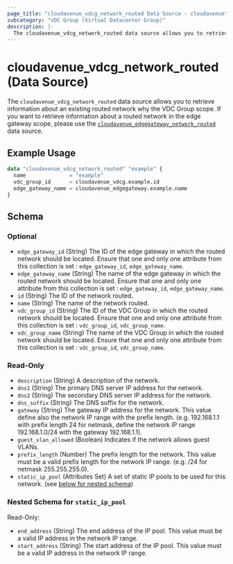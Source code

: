 ```yaml
---
page_title: "cloudavenue_vdcg_network_routed Data Source - cloudavenue"
subcategory: "vDC Group (Virtual Datacenter Group)"
description: |-
  The cloudavenue_vdcg_network_routed data source allows you to retrieve information about an existing routed network why the VDC Group scope. If you want to retrieve information about a routed network in the edge gateway scope, please use the cloudavenue_edgegateway_network_routed https://registry.terraform.io/providers/orange-cloudavenue/cloudavenue/latest/docs/data-sources/edgegateway_network_routed data source.
---
```


# cloudavenue_vdcg_network_routed (Data Source)

The `cloudavenue_vdcg_network_routed` data source allows you to retrieve information about an existing routed network why the VDC Group scope. If you want to retrieve information about a routed network in the edge gateway scope, please use the [`cloudavenue_edgegateway_network_routed`](https://registry.terraform.io/providers/orange-cloudavenue/cloudavenue/latest/docs/data-sources/edgegateway_network_routed) data source.

## Example Usage

```terraform
data "cloudavenue_vdcg_network_routed" "example" {
  name              = "example"
  vdc_group_id      = cloudavenue_vdcg.example.id
  edge_gateway_name = cloudavenue_edgegateway.example.name
}
```

<!-- schema generated by tfplugindocs -->
## Schema

### Optional

- `edge_gateway_id` (String) The ID of the edge gateway in which the routed network should be located. Ensure that one and only one attribute from this collection is set : `edge_gateway_id`, `edge_gateway_name`.
- `edge_gateway_name` (String) The name of the edge gateway in which the routed network should be located. Ensure that one and only one attribute from this collection is set : `edge_gateway_id`, `edge_gateway_name`.
- `id` (String) The ID of the network routed.
- `name` (String) The name of the network routed.
- `vdc_group_id` (String) The ID of the VDC Group in which the routed network should be located. Ensure that one and only one attribute from this collection is set : `vdc_group_id`, `vdc_group_name`.
- `vdc_group_name` (String) The name of the VDC Group in which the routed network should be located. Ensure that one and only one attribute from this collection is set : `vdc_group_id`, `vdc_group_name`.

### Read-Only

- `description` (String) A description of the network.
- `dns1` (String) The primary DNS server IP address for the network.
- `dns2` (String) The secondary DNS server IP address for the network.
- `dns_suffix` (String) The DNS suffix for the network.
- `gateway` (String) The gateway IP address for the network. This value define also the network IP range with the prefix length. (e.g. 192.168.1.1 with prefix length 24 for netmask, define the network IP range 192.168.1.0/24 with the gateway 192.168.1.1).
- `guest_vlan_allowed` (Boolean) Indicates if the network allows guest VLANs.
- `prefix_length` (Number) The prefix length for the network. This value must be a valid prefix length for the network IP range. (e.g. /24 for netmask 255.255.255.0).
- `static_ip_pool` (Attributes Set) A set of static IP pools to be used for this network. (see [below for nested schema](#nestedatt--static_ip_pool))

<a id="nestedatt--static_ip_pool"></a>
### Nested Schema for `static_ip_pool`

Read-Only:

- `end_address` (String) The end address of the IP pool. This value must be a valid IP address in the network IP range.
- `start_address` (String) The start address of the IP pool. This value must be a valid IP address in the network IP range.

